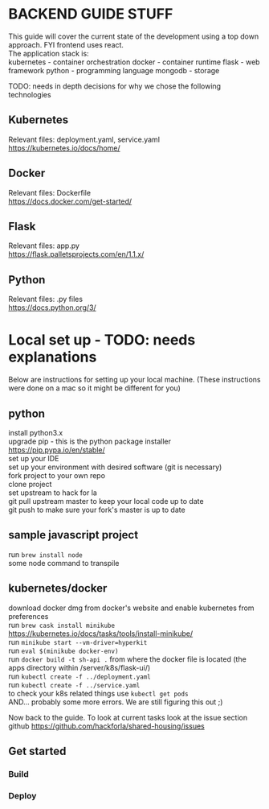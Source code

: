 # BACKEND GUIDE STUFF  

This guide will cover the current state of the development using a top down approach. FYI frontend uses react.  
The application stack is:  
kubernetes - container orchestration
docker - container runtime
flask - web framework
python - programming language
mongodb - storage

TODO: needs in depth decisions for why we chose the following technologies  

## Kubernetes  
Relevant files: deployment.yaml, service.yaml  
https://kubernetes.io/docs/home/  

## Docker  
Relevant files: Dockerfile  
https://docs.docker.com/get-started/  

## Flask  
Relevant files: app.py   
https://flask.palletsprojects.com/en/1.1.x/  

## Python  
Relevant files: .py files  
https://docs.python.org/3/  

# Local set up  - TODO: needs explanations
Below are instructions for setting up your local machine. (These instructions were done on a mac so it might be different for you)  

## python
install python3.x  
upgrade pip - this is the python package installer https://pip.pypa.io/en/stable/  
set up your IDE  
set up your environment with desired software (git is necessary)  
fork project to your own repo  
clone project  
set upstream to hack for la  
git pull upstream master to keep your local code up to date  
git push to make sure your fork's master is up to date  

## sample javascript project
run `brew install node`  
some node command to transpile  

## kubernetes/docker  
download docker dmg from docker's website and enable kubernetes from preferences  
run `brew cask install minikube` https://kubernetes.io/docs/tasks/tools/install-minikube/  
run `minikube start --vm-driver=hyperkit`  
run `eval $(minikube docker-env)`  
run `docker build -t sh-api .` from where the docker file is located (the apps directory within /server/k8s/flask-ui/)  
run `kubectl create -f ../deployment.yaml`  
run `kubectl create -f ../service.yaml`  
to check your k8s related things use `kubectl get pods`  
AND... probably some more errors. We are still figuring this out ;)

Now back to the guide. 
To look at current tasks look at the issue section github https://github.com/hackforla/shared-housing/issues  


## Get started

### Build

### Deploy

